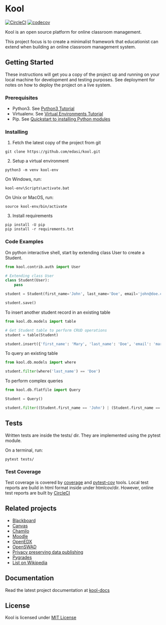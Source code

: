 # Kool

[![CircleCI](https://circleci.com/gh/edasi/kool/tree/master.svg?style=shield)](https://circleci.com/gh/edasi/kool/tree/master)
[![codecov](https://codecov.io/gh/edasi/kool/branch/master/graph/badge.svg)](https://codecov.io/gh/edasi/kool)

Kool is an open source platform for online classroom management. 

This project focus is to create a minimalist framework that educationist can extend when building an online classroom management system.

## Getting Started

These instructions will get you a copy of the project up and running on your local machine for development and testing purposes. See deployment for notes on how to deploy the project on a live system.

### Prerequisites

* Python3. See [Python3 Tutorial](https://docs.python.org/3/tutorial/)
* Virtualenv. See [Virtual Environments Tutorial](https://docs.python.org/3/tutorial/venv.html) 
* Pip. See [Quickstart to installing Python modules](https://pip.pypa.io/en/stable/quickstart/)

### Installing

1. Fetch the latest copy of the project from git

```
git clone https://github.com/edasi/kool.git
```

2. Setup a virtual environment

```
python3 -m venv kool-env
```

On Windows, run:
```
kool-env\Scripts\activate.bat
```

On Unix or MacOS, run:
```
source kool-env/bin/activate
```

3. Install requirements 

```
pip install -U pip
pip install -r requirements.txt
```


### Code Examples

On python interactive shell, start by extending class User to create a Student.

```python
from kool.contrib.auth import User

# Extending class User
class Student(User):
    pass

student = Student(first_name='John', last_name='Doe', email='john@doe.com', password='secretpwd')

student.save()
```

To insert another student record in an existing table

```python
from kool.db.models import table

# Get Student table to perform CRUD operations
student = table(Student)

student.insert({'first_name': 'Mary', 'last_name': 'Doe', 'email': 'mary@doe.com', 'password': 'secretpwd2'})
```

To query an existing table

```python
from kool.db.models import where

student.filter(where('last_name') == 'Doe')
```

To perform complex queries

```python
from kool.db.flatfile import Query

Student = Query()

student.filter((Student.first_name == 'John') | (Student.first_name == 'Mary'))
```


## Tests

Written tests are inside the tests/ dir. They are implemented using the pytest module. 

On a terminal, run:

```
pytest tests/
```

### Test Coverage

Test coverage is covered by [coverage](https://coverage.readthedocs.io/en/coverage-4.4.1/index.html) and [pytest-cov](https://github.com/pytest-dev/pytest-cov) tools. Local test reports are build in html format inside under htmlcov/dir. However, online test reports are built by [CircleCI](https://circleci.com/gh/edasi/kool/) 


## Related projects

* [Blackboard](http://www.blackboard.com/) 
* [Canvas](https://www.canvaslms.com/)
* [Chamilo](https://chamilo.org/es/)
* [Moodle](https://moodle.org/)
* [OpenEDX](https://github.com/edx/edx-platform)
* [OpenSWAD](https://openswad.org/)
* [Privacy preserving data publishing](https://github.com/rain1/Privacy-Preserving-Data-Publishing)
* [Pygrades](https://bitbucket.org/jjauhien/pygrades)
* [List on Wikipedia](https://en.wikipedia.org/wiki/List_of_learning_management_systems)


## Documentation

Read the latest project documentation at [kool-docs](http://kool-docs.readthedocs.io/en/latest/)


## License

Kool is licensed under [MIT License](https://github.com/edasi/kool/blob/master/LICENSE)

